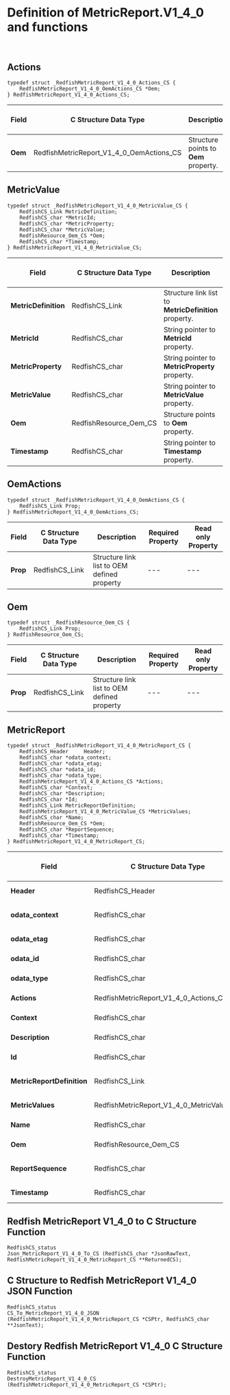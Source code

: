 # Definition of MetricReport.V1_4_0 and functions<br><br>

## Actions
    typedef struct _RedfishMetricReport_V1_4_0_Actions_CS {
        RedfishMetricReport_V1_4_0_OemActions_CS *Oem;
    } RedfishMetricReport_V1_4_0_Actions_CS;

|Field |C Structure Data Type|Description |Required Property|Read only Property
| ---  | --- | --- | --- | ---
|**Oem**|RedfishMetricReport_V1_4_0_OemActions_CS| Structure points to **Oem** property.| No| No


## MetricValue
    typedef struct _RedfishMetricReport_V1_4_0_MetricValue_CS {
        RedfishCS_Link MetricDefinition;
        RedfishCS_char *MetricId;
        RedfishCS_char *MetricProperty;
        RedfishCS_char *MetricValue;
        RedfishResource_Oem_CS *Oem;
        RedfishCS_char *Timestamp;
    } RedfishMetricReport_V1_4_0_MetricValue_CS;

|Field |C Structure Data Type|Description |Required Property|Read only Property
| ---  | --- | --- | --- | ---
|**MetricDefinition**|RedfishCS_Link| Structure link list to **MetricDefinition** property.| No| Yes
|**MetricId**|RedfishCS_char| String pointer to **MetricId** property.| No| Yes
|**MetricProperty**|RedfishCS_char| String pointer to **MetricProperty** property.| No| Yes
|**MetricValue**|RedfishCS_char| String pointer to **MetricValue** property.| No| Yes
|**Oem**|RedfishResource_Oem_CS| Structure points to **Oem** property.| No| No
|**Timestamp**|RedfishCS_char| String pointer to **Timestamp** property.| No| Yes


## OemActions
    typedef struct _RedfishMetricReport_V1_4_0_OemActions_CS {
        RedfishCS_Link Prop;
    } RedfishMetricReport_V1_4_0_OemActions_CS;

|Field |C Structure Data Type|Description |Required Property|Read only Property
| ---  | --- | --- | --- | ---
|**Prop**|RedfishCS_Link| Structure link list to OEM defined property| ---| ---


## Oem
    typedef struct _RedfishResource_Oem_CS {
        RedfishCS_Link Prop;
    } RedfishResource_Oem_CS;

|Field |C Structure Data Type|Description |Required Property|Read only Property
| ---  | --- | --- | --- | ---
|**Prop**|RedfishCS_Link| Structure link list to OEM defined property| ---| ---


## MetricReport
    typedef struct _RedfishMetricReport_V1_4_0_MetricReport_CS {
        RedfishCS_Header     Header;
        RedfishCS_char *odata_context;
        RedfishCS_char *odata_etag;
        RedfishCS_char *odata_id;
        RedfishCS_char *odata_type;
        RedfishMetricReport_V1_4_0_Actions_CS *Actions;
        RedfishCS_char *Context;
        RedfishCS_char *Description;
        RedfishCS_char *Id;
        RedfishCS_Link MetricReportDefinition;
        RedfishMetricReport_V1_4_0_MetricValue_CS *MetricValues;
        RedfishCS_char *Name;
        RedfishResource_Oem_CS *Oem;
        RedfishCS_char *ReportSequence;
        RedfishCS_char *Timestamp;
    } RedfishMetricReport_V1_4_0_MetricReport_CS;

|Field |C Structure Data Type|Description |Required Property|Read only Property
| ---  | --- | --- | --- | ---
|**Header**|RedfishCS_Header|Redfish C structure header|---|---
|**odata_context**|RedfishCS_char| String pointer to **@odata.context** property.| No| No
|**odata_etag**|RedfishCS_char| String pointer to **@odata.etag** property.| No| No
|**odata_id**|RedfishCS_char| String pointer to **@odata.id** property.| Yes| No
|**odata_type**|RedfishCS_char| String pointer to **@odata.type** property.| Yes| No
|**Actions**|RedfishMetricReport_V1_4_0_Actions_CS| Structure points to **Actions** property.| No| No
|**Context**|RedfishCS_char| String pointer to **Context** property.| No| Yes
|**Description**|RedfishCS_char| String pointer to **Description** property.| No| Yes
|**Id**|RedfishCS_char| String pointer to **Id** property.| Yes| Yes
|**MetricReportDefinition**|RedfishCS_Link| Structure link list to **MetricReportDefinition** property.| No| Yes
|**MetricValues**|RedfishMetricReport_V1_4_0_MetricValue_CS| Structure points to **MetricValues** property.| No| No
|**Name**|RedfishCS_char| String pointer to **Name** property.| Yes| Yes
|**Oem**|RedfishResource_Oem_CS| Structure points to **Oem** property.| No| No
|**ReportSequence**|RedfishCS_char| String pointer to **ReportSequence** property.| No| Yes
|**Timestamp**|RedfishCS_char| String pointer to **Timestamp** property.| No| Yes
## Redfish MetricReport V1_4_0 to C Structure Function
    RedfishCS_status
    Json_MetricReport_V1_4_0_To_CS (RedfishCS_char *JsonRawText, RedfishMetricReport_V1_4_0_MetricReport_CS **ReturnedCS);

## C Structure to Redfish MetricReport V1_4_0 JSON Function
    RedfishCS_status
    CS_To_MetricReport_V1_4_0_JSON (RedfishMetricReport_V1_4_0_MetricReport_CS *CSPtr, RedfishCS_char **JsonText);

## Destory Redfish MetricReport V1_4_0 C Structure Function
    RedfishCS_status
    DestroyMetricReport_V1_4_0_CS (RedfishMetricReport_V1_4_0_MetricReport_CS *CSPtr);

